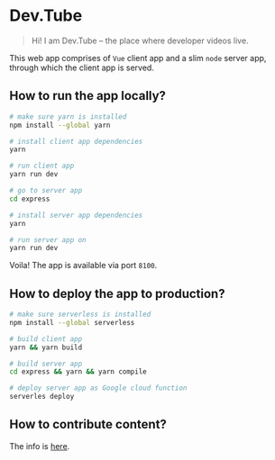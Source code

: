 # Dev.Tube

> Hi! I am Dev.Tube – the place where developer videos live.

This web app comprises of `Vue` client app and a slim `node` server app, through which the client app is served.

## How to run the app locally?

``` bash
# make sure yarn is installed
npm install --global yarn

# install client app dependencies
yarn

# run client app
yarn run dev

# go to server app
cd express

# install server app dependencies 
yarn

# run server app on
yarn run dev
```

Voila! The app is available via port `8100`.

## How to deploy the app to production?

``` bash
# make sure serverless is installed
npm install --global serverless

# build client app
yarn && yarn build

# build server app
cd express && yarn && yarn compile

# deploy server app as Google cloud function
serverles deploy

```

## How to contribute content?
The info is [here](https://github.com/watch-devtube/contrib).

